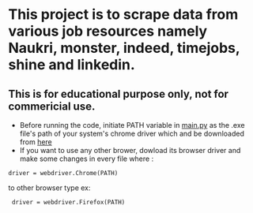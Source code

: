 # This project is to scrape data from various job resources namely Naukri, monster, indeed, timejobs, shine and linkedin.
## This is for educational purpose only, not for commericial use.
- Before running the code, initiate PATH variable in [main.py](https://github.com/dheerajskylark/WebScraper/blob/master/main.py) as the .exe file's path of your system's chrome driver which and  be downloaded from [here](https://chromedriver.chromium.org/)
- If you want to use any other brower, dowload its browser driver and make some changes in every file where :
```
driver = webdriver.Chrome(PATH)
```
to other browser type ex:
```
 driver = webdriver.Firefox(PATH)
```
